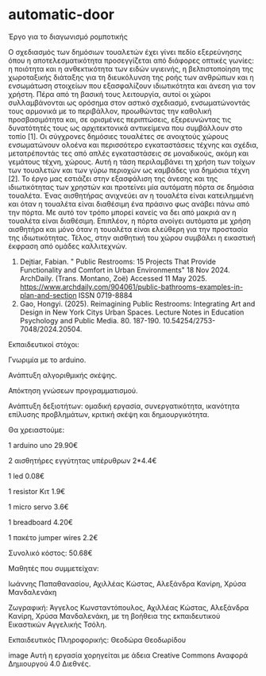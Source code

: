 # automatic-door
Έργο για το διαγωνισμό ρομποτικής

Ο σχεδιασμός των δημόσιων τουαλετών έχει γίνει πεδίο εξερεύνησης όπου η αποτελεσματικότητα προσεγγίζεται από διάφορες οπτικές γωνίες: η ποιότητα και η ανθεκτικότητα των ειδών υγιεινής, η βελτιστοποίηση της χωροταξικής διάταξης για τη διευκόλυνση της ροής των ανθρώπων και η ενσωμάτωση στοιχείων που εξασφαλίζουν ιδιωτικότητα και άνεση για τον χρήστη. Πέρα από τη βασική τους λειτουργία, αυτοί οι χώροι συλλαμβάνονται ως ορόσημα στον αστικό σχεδιασμό, ενσωματώνοντάς τους αρμονικά με το περιβάλλον, προωθώντας την καθολική προσβασιμότητα και, σε ορισμένες περιπτώσεις, εξερευνώντας τις δυνατότητές τους ως αρχιτεκτονικά αντικείμενα που συμβάλλουν στο τοπίο [1]. Oι σύγχρονες δημόσιες τουαλέτες σε ανοιχτούς χώρους ενσωματώνουν ολοένα και περισσότερο εγκαταστάσεις τέχνης και σχέδια, μετατρέποντάς τες από απλές εγκαταστάσεις σε μοναδικούς, ακόμη και γεμάτους τέχνη, χώρους. Αυτή η τάση περιλαμβάνει τη χρήση των τοίχων των τουαλετών και των γύρω περιοχών ως καμβάδες για δημόσια τέχνη [2].
Το έργο μας εστιάζει στην εξασφάλιση της άνεσης και της ιδιωτικότητας των χρηστών και προτείνει μία αυτόματη πόρτα σε δημόσια τουαλέτα. Ένας αισθητήρας ανιχνεύει αν η τουαλέτα είναι κατειλημμένη και όταν η τουαλέτα είναι διαθέσιμη ένα πράσινο φως ανάβει πάνω από την πόρτα. Με αυτό τον τρόπο μπορεί κανείς να δει από μακριά αν η τουαλέτα είναι διαθέσιμη. Επιπλέον, η πόρτα ανοίγει αυτόματα με χρήση αισθητήρα και μόνο όταν η τουαλέτα είναι ελεύθερη για την προστασία της ιδιωτικότητας. Τέλος, στην αισθητική του χώρου συμβάλει η εικαστική   έκφραση από ομάδες καλλιτεχνών.
1. Dejtiar, Fabian. " Public Restrooms: 15 Projects That Provide Functionality and Comfort in Urban Environments" 18 Nov 2024. ArchDaily. (Trans. Montano, Zoë) Accessed 11 May 2025. <https://www.archdaily.com/904061/public-bathrooms-examples-in-plan-and-section> ISSN 0719-8884
2. Gao, Hongyi. (2025). Reimagining Public Restrooms: Integrating Art and Design in New York Citys Urban Spaces. Lecture Notes in Education Psychology and Public Media. 80. 187-190. 10.54254/2753-7048/2024.20504.
   
Εκπαιδευτικοί στόχοι: 

Γνωριμία με το arduino.

Ανάπτυξη αλγοριθμικής σκέψης.

Απόκτηση γνώσεων προγραμματισμού.

Ανάπτυξη δεξιοτήτων: ομαδική εργασία, συνεργατικότητα, ικανότητα επίλυσης προβλημάτων, κριτική σκέψη και δημιουργικότητα.

Θα χρειαστούμε:

1 arduino uno 29.90€

2 αισθητήρες εγγύτητας υπέρυθρων 2*4.4€

1 led 0.08€

1 resistor Κιτ 1.9€

1 micro servo 3.6€

1 breadboard 4.20€

1 πακέτο jumper wires 2.2€

Συνολικό κόστος: 50.68€

Μαθητές που συμμετείχαν:

Ιωάννης Παπαθανασίου, Αχιλλέας Κώστας, Αλεξάνδρα Κανίρη, Χρύσα Μανδαλενάκη

Ζωγραφική: Άγγελος Κωνσταντόπουλος, Αχιλλέας Κώστας, Αλεξάνδρα Κανίρη, Χρύσα Μανδαλενάκη, με τη βοήθεια της εκπαιδευτικού Εικαστικών Αγγελικής Τσόλη.

Εκπαιδευτικός Πληροφορικής: Θεοδώρα Θεοδωρίδου

image Αυτή η εργασία χορηγείται με άδεια Creative Commons Αναφορά Δημιουργού 4.0 Διεθνές.
